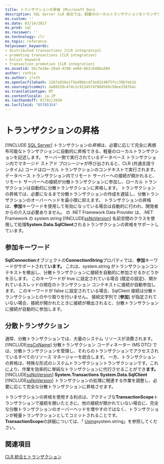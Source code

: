 ```yaml
---
title: トランザクションの昇格 |Microsoft Docs
description: SQL Server CLR 統合では、軽量のローカルトランザクションをトランザクション昇格によって完全に再頒布可能なトランザクションに昇格させることができます。
ms.custom: ''
ms.date: 03/14/2017
ms.prod: sql
ms.reviewer: ''
ms.technology: clr
ms.topic: reference
helpviewer_keywords:
- distributed transactions [CLR integration]
- promoting transactions [CLR integration]
- Enlist keyword
- transaction promotion [CLR integration]
ms.assetid: 5bc7e26e-28ad-4198-a40d-8b2c648ba304
author: rothja
ms.author: jroth
ms.openlocfilehash: 1267a916e1f3ed9bbcdf3e03240f5fcc39b7eb1b
ms.sourcegitcommit: da88320c474c1c9124574f90d549c50ee3387b4c
ms.translationtype: MT
ms.contentlocale: ja-JP
ms.lasthandoff: 07/01/2020
ms.locfileid: "85765354"
---
```

# <a name="transaction-promotion"></a>トランザクションの昇格
 [!INCLUDE [SQL Server](../../includes/applies-to-version/sqlserver.md)]
  トランザクションの*昇格*は、必要に応じて完全に再頒布可能なトランザクションに自動的に昇格できる、軽量のローカルトランザクションを記述します。 サーバー側で実行されているデータベース トランザクション内でマネージド ストアド プロシージャが呼び出されると、CLR (共通言語ランタイム) コードはローカル トランザクションのコンテキストで実行されます。  データベース トランザクション内でリモート サーバーへの接続が開かれると、リモート サーバーへの接続が分散トランザクションに参加し、ローカル トランザクションは自動的に分散トランザクションに昇格します。 トランザクションの昇格では、必要になるまで分散トランザクションの作成を遅延し、分散トランザクションのオーバーヘッドを最小限に抑えます。 トランザクションの昇格は、**参加**キーワードを使用して有効になっている場合は自動的に行われ、開発者からの介入は必要ありません。 の .NET Framework Data Provider は、.NET Framework の system.string [!INCLUDE[ssNoVersion](../../includes/ssnoversion-md.md)] 名前空間のクラスを使用して処理**System.Data.SqlClient**されるトランザクションの昇格をサポートしています。  
  
## <a name="the-enlist-keyword"></a>参加キーワード  
 **SqlConnection**オブジェクトの**ConnectionString**プロパティでは、**参加**キーワードがサポートされて**います。** これは、system.string がトランザクションコンテキストを検出し、分散トランザクションに接続を自動的に参加させるかどうかを示します。 このキーワードが true に設定されている場合 (既定の設定)、開かれているスレッドの現在のトランザクション コンテキストに接続が自動参加します。 このキーワードが false に設定されている場合、SqlClient 接続は分散トランザクションとのやり取りを行いません。 接続文字列で [**参加**] が指定されていない場合、接続が開かれたときに接続が検出されると、分散トランザクションに接続が自動的に参加します。  
  
## <a name="distributed-transactions"></a>分散トランザクション  
 通常、分散トランザクションでは、大量のシステム リソースが消費されます。 [!INCLUDE[msCoName](../../includes/msconame-md.md)] 分散トランザクション コーディネーター (MS DTC) では、分散トランザクションを管理し、それらのトランザクションでアクセスされているすべてのリソース マネージャーを統合します。 一方、トランザクションの昇格は、特殊な形式のシステムトランザクショントランザクションです。これにより、作業を効率的に単純なトランザクションに代行させることができ**ます。** [!INCLUDE[ssNoVersion](../../includes/ssnoversion-md.md)] **System.Transactions** **System.Data.SqlClient** [!INCLUDE[ssNoVersion](../../includes/ssnoversion-md.md)] トランザクションの処理に関連する作業を調整し、必要に応じて完全な分散トランザクションに昇格させます。  
  
 トランザクションの昇格を使用する利点は、アクティブな**TransactionScope**トランザクションで接続を開いたときに、他の接続が開かれていない場合に、完全な分散トランザクションのオーバーヘッドを増やすのではなく、トランザクションが軽量トランザクションとしてコミットされることです。 **TransactionScope**の詳細については、「 [Using](../../relational-databases/clr-integration-data-access-transactions/using-system-transactions.md)system.string」を参照してください。  
  
## <a name="see-also"></a>関連項目  
 [CLR 統合とトランザクション](../../relational-databases/clr-integration-data-access-transactions/clr-integration-and-transactions.md)  
  
  
